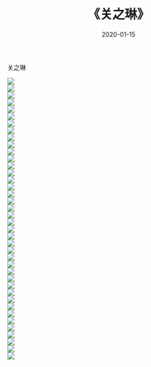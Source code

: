 ﻿---
layout: post
title:  《关之琳》
date:   2020-01-15
img: http://img.660000.xyz/Sharelink/壁纸/明星魅力/华人明星/关之琳/000.jpg
categories: [美女, 清纯, 唯美]
---

关之琳

 ![](http://img.660000.xyz/Sharelink/壁纸/明星魅力/华人明星/关之琳/001.jpg) <br>![](http://img.660000.xyz/Sharelink/壁纸/明星魅力/华人明星/关之琳/002.jpg) <br>![](http://img.660000.xyz/Sharelink/壁纸/明星魅力/华人明星/关之琳/003.jpg) <br>![](http://img.660000.xyz/Sharelink/壁纸/明星魅力/华人明星/关之琳/004.jpg) <br>![](http://img.660000.xyz/Sharelink/壁纸/明星魅力/华人明星/关之琳/005.jpg) <br>![](http://img.660000.xyz/Sharelink/壁纸/明星魅力/华人明星/关之琳/006.jpg) <br>![](http://img.660000.xyz/Sharelink/壁纸/明星魅力/华人明星/关之琳/007.jpg) <br>![](http://img.660000.xyz/Sharelink/壁纸/明星魅力/华人明星/关之琳/008.jpg) <br>![](http://img.660000.xyz/Sharelink/壁纸/明星魅力/华人明星/关之琳/009.jpg) <br>![](http://img.660000.xyz/Sharelink/壁纸/明星魅力/华人明星/关之琳/010.jpg) <br>![](http://img.660000.xyz/Sharelink/壁纸/明星魅力/华人明星/关之琳/011.jpg) <br>![](http://img.660000.xyz/Sharelink/壁纸/明星魅力/华人明星/关之琳/012.jpg) <br>![](http://img.660000.xyz/Sharelink/壁纸/明星魅力/华人明星/关之琳/013.jpg) <br>![](http://img.660000.xyz/Sharelink/壁纸/明星魅力/华人明星/关之琳/014.jpg) <br>![](http://img.660000.xyz/Sharelink/壁纸/明星魅力/华人明星/关之琳/015.jpg) <br>![](http://img.660000.xyz/Sharelink/壁纸/明星魅力/华人明星/关之琳/016.jpg) <br>![](http://img.660000.xyz/Sharelink/壁纸/明星魅力/华人明星/关之琳/017.jpg) <br>![](http://img.660000.xyz/Sharelink/壁纸/明星魅力/华人明星/关之琳/018.jpg) <br>![](http://img.660000.xyz/Sharelink/壁纸/明星魅力/华人明星/关之琳/019.jpg) <br>![](http://img.660000.xyz/Sharelink/壁纸/明星魅力/华人明星/关之琳/020.jpg) <br>![](http://img.660000.xyz/Sharelink/壁纸/明星魅力/华人明星/关之琳/021.jpg) <br>![](http://img.660000.xyz/Sharelink/壁纸/明星魅力/华人明星/关之琳/022.jpg) <br>![](http://img.660000.xyz/Sharelink/壁纸/明星魅力/华人明星/关之琳/023.jpg) <br>![](http://img.660000.xyz/Sharelink/壁纸/明星魅力/华人明星/关之琳/024.jpg) <br>![](http://img.660000.xyz/Sharelink/壁纸/明星魅力/华人明星/关之琳/025.jpg) <br>![](http://img.660000.xyz/Sharelink/壁纸/明星魅力/华人明星/关之琳/026.jpg) <br>![](http://img.660000.xyz/Sharelink/壁纸/明星魅力/华人明星/关之琳/027.jpg) <br>![](http://img.660000.xyz/Sharelink/壁纸/明星魅力/华人明星/关之琳/028.jpg) <br>![](http://img.660000.xyz/Sharelink/壁纸/明星魅力/华人明星/关之琳/029.jpg) <br>![](http://img.660000.xyz/Sharelink/壁纸/明星魅力/华人明星/关之琳/030.jpg) <br>![](http://img.660000.xyz/Sharelink/壁纸/明星魅力/华人明星/关之琳/031.jpg) <br>![](http://img.660000.xyz/Sharelink/壁纸/明星魅力/华人明星/关之琳/032.jpg) <br>![](http://img.660000.xyz/Sharelink/壁纸/明星魅力/华人明星/关之琳/033.jpg) <br>![](http://img.660000.xyz/Sharelink/壁纸/明星魅力/华人明星/关之琳/034.jpg) <br>![](http://img.660000.xyz/Sharelink/壁纸/明星魅力/华人明星/关之琳/035.jpg) <br>![](http://img.660000.xyz/Sharelink/壁纸/明星魅力/华人明星/关之琳/036.jpg) <br>![](http://img.660000.xyz/Sharelink/壁纸/明星魅力/华人明星/关之琳/037.jpg) <br>![](http://img.660000.xyz/Sharelink/壁纸/明星魅力/华人明星/关之琳/038.jpg) <br>![](http://img.660000.xyz/Sharelink/壁纸/明星魅力/华人明星/关之琳/039.jpg) <br>![](http://img.660000.xyz/Sharelink/壁纸/明星魅力/华人明星/关之琳/040.jpg) <br>